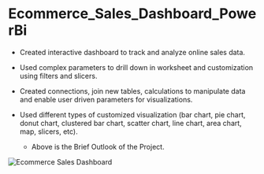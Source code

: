 # Ecommerce_Sales_Dashboard_PowerBi

* Created interactive dashboard to track and analyze online sales data.
   
* Used complex parameters to drill down in worksheet and customization using filters and slicers.

* Created connections, join new tables, calculations to manipulate data and enable user driven parameters for visualizations.

* Used different types of customized visualization (bar chart, pie chart, donut chart, clustered bar chart, scatter chart, line chart, area chart, map, slicers, etc).

    
    * Above is the Brief Outlook of the Project.  

    

![Ecommerce Sales Dashboard](https://github.com/user-attachments/assets/1daf9179-08df-4f74-be18-c5452793d309)
